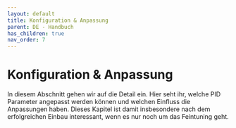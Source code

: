 ```yaml
---
layout: default
title: Konfiguration & Anpassung
parent: DE - Handbuch
has_children: true
nav_order: 7
---
```


# Konfiguration & Anpassung

In diesem Abschnitt gehen wir auf die Detail ein. Hier seht ihr, welche PID Parameter angepasst werden können und welchen Einfluss die Anpassungen haben. Dieses Kapitel ist damit insbesondere nach dem erfolgreichen Einbau interessant, wenn es nur noch um das Feintuning geht.
